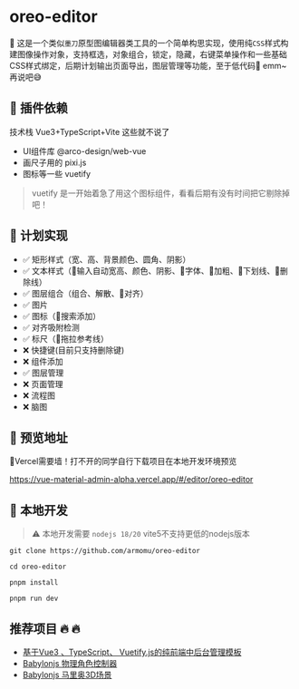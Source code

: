 # oreo-editor

🎒 这是一个类似`墨刀`原型图编辑器类工具的一个简单构思实现，使用纯`CSS`样式构建图像操作对象，支持框选，对象组合，锁定，隐藏，右键菜单操作和一些基础CSS样式绑定，后期计划输出页面导出，图层管理等功能，至于低代码🤔 emm~ 再说吧😅 

## 🔌 插件依赖

技术栈 Vue3+TypeScript+Vite 这些就不说了

- UI组件库 @arco-design/web-vue
- 画尺子用的 pixi.js
- 图标等一些 vuetify

> vuetify 是一开始着急了用这个图标组件，看看后期有没有时间把它剔除掉吧！

## 👊 计划实现

- ✅ 矩形样式（宽、高、背景颜色、圆角、阴影）
- ✅ 文本样式（🙅输入自动宽高、颜色、阴影、🙅字体、🙅加粗、🙅下划线、🙅删除线）
- ✅ 图层组合（组合、解散、🙅对齐）
- ✅ 图片
- ✅ 图标（🙅搜索添加）
- ✅ 对齐吸附检测
- ✅ 标尺（🙅拖拉参考线）
- ❌ 快捷键(目前只支持删除键)
- ❌ 组件添加
- ✅ 图层管理
- ❌ 页面管理
- ❌ 流程图
- ❌ 脑图


## 🍭 预览地址

🧱Vercel需要墙！打不开的同学自行下载项目在本地开发环境预览

https://vue-material-admin-alpha.vercel.app/#/editor/oreo-editor


## 📑 本地开发

> ⚠️ 本地开发需要 `nodejs 18/20` vite5不支持更低的nodejs版本

```
git clone https://github.com/armomu/oreo-editor

cd oreo-editor

pnpm install

pnpm run dev

```


## 推荐项目 🔥 🔥

- [基于Vue3 、TypeScript、 Vuetify.js的纯前端中后台管理模板](https://github.com/armomu/vue-material-admin) 
- [Babylonjs 物理角色控制器](https://github.com/armomu/ergoudan) 
- [Babylonjs 马里奥3D场景](https://daisy-kaliman.vercel.app/#/index)
